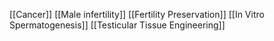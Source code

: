 [[Cancer]]
[[Male infertility]]
[[Fertility Preservation]]
[[In Vitro Spermatogenesis]]
[[Testicular Tissue Engineering]]
